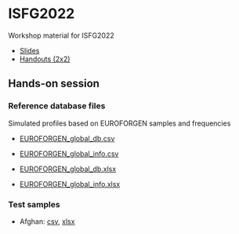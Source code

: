 # ISFG2022
Workshop material for ISFG2022

* [Slides](https://github.com/tvedebrink/ISFG2022/raw/main/slides_workshop.pdf)
* [Handouts (2x2)](https://github.com/tvedebrink/ISFG2022/raw/main/handouts_workshop.pdf)

## Hands-on session

### Reference database files 

Simulated profiles based on EUROFORGEN samples and frequencies

* [EUROFORGEN_global_db.csv](https://raw.githubusercontent.com/tvedebrink/ISFG2022/main/hands-on/reference/EUROFORGEN_global_db.csv)
* [EUROFORGEN_global_info.csv](https://raw.githubusercontent.com/tvedebrink/ISFG2022/main/hands-on/reference/EUROFORGEN_global_info.csv)

* [EUROFORGEN_global_db.xlsx](https://raw.githubusercontent.com/tvedebrink/ISFG2022/main/hands-on/reference/EUROFORGEN_global_db.xlsx)
* [EUROFORGEN_global_info.xlsx](https://raw.githubusercontent.com/tvedebrink/ISFG2022/main/hands-on/reference/EUROFORGEN_global_info.xlsx)

### Test samples

* Afghan: [csv](https://raw.githubusercontent.com/tvedebrink/ISFG2022/main/hands-on/test/csv/Afghan.csv), [xlsx](https://raw.githubusercontent.com/tvedebrink/ISFG2022/main/hands-on/test/xlsx/Afghan.xlxs)

